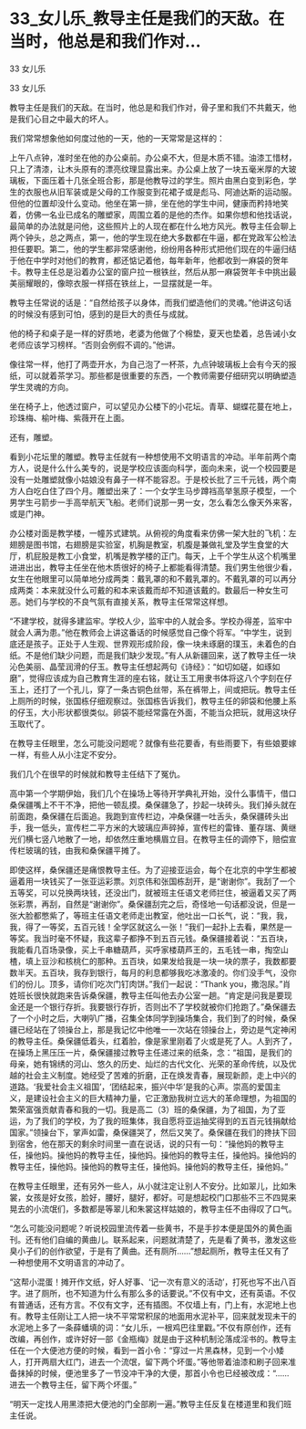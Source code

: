 # 33_女儿乐_教导主任是我们的天敌。在当时，他总是和我们作对...

33 女儿乐

33 女儿乐

教导主任是我们的天敌。在当时，他总是和我们作对，骨子里和我们不共戴天，他是我们心目之中最大的坏人。

我们常常想象他如何度过他的一天，他的一天常常是这样的：

上午八点钟，准时坐在他的办公桌前。办公桌不大，但是木质不错。油漆工惜材，只上了清漆，让木头原有的漂亮纹理显露出来。办公桌上放了一块五毫米厚的大玻璃板，下面压着十几张全班合影，那是他教导过的学生。照片由黑白变到彩色，学生的衣服也从旧军装或是父母的工作服变到花裙子或是彪马、阿迪达斯的运动服。但他的位置却没什么变动。他坐在第一排，坐在他的学生中间，健康而矜持地笑着，仿佛一名业已成名的雕塑家，周围立着的是他的杰作。如果你想和他找话说，最简单的办法就是问他，这些照片上的人现在都在什么地方风光。教导主任会聊上两个钟头，总之两点，第一，他的学生现在绝大多数都在牛逼，都在党政军公检法担任要职。第二，他的学生都非常感谢他，纷纷用各种形式把他们现在的牛逼归结于他在中学时对他们的教育，都还惦记着他，每年新年，他都收到一麻袋的贺年卡。教导主任总是沿着办公室的窗户拉一根铁丝，然后从那一麻袋贺年卡中挑出最美丽耀眼的，像晾衣服一样搭在铁丝上，一显摆就是一年。

教导主任常说的话是：“自然给孩子以身体，而我们塑造他们的灵魂。”他讲这句话的时候没有感到可怕，感到的是巨大的责任与成就。

他的椅子和桌子是一样的好质地，老婆为他做了个棉垫，夏天也垫着，总告诫小女老师应该学习榜样。“否则会例假不调的。”他讲。

像往常一样，他打了两壶开水，为自己泡了一杯茶，九点钟玻璃板上会有今天的报纸，可以就着茶学习。那些都是很重要的东西，一个教师需要仔细研究以明确塑造学生灵魂的方向。

坐在椅子上，他透过窗户，可以望见办公楼下的小花坛。青草、蝴蝶花蔓在地上，珍珠梅、榆叶梅、紫薇开在上面。

还有，雕塑。

看到小花坛里的雕塑。教导主任就有一种想使用不文明语言的冲动。半年前两个南方人，说是什么什么美专的，说是学校应该面向科学，面向未来，说一个校园要是没有一处雕塑就像小姑娘没有鼻子一样不能容忍。于是校长批了三千元钱，两个南方人白吃白住了四个月。雕塑出来了：一个女学生马步蹲裆高举氢原子模型，一个男学生弓箭步一手高举航天飞船。老师们说那一男一女，怎么看怎么像天外来客，或是门神。

办公楼对面是教学楼，一幢苏式建筑。从俯视的角度看来仿佛一架大肚的飞机：左翅膀是图书馆，右翅膀是实验室，机胸是教室，机腹是兼做礼堂及学生食堂的大厅，机屁股是教工小食堂，机嘴是教学楼的正门。每天，上千个学生从这个机嘴里进进出出，教导主任坐在他木质很好的椅子上都能看得清楚。我们男生他很少看，女生在他眼里可以简单地分成两类：戴乳罩的和不戴乳罩的。不戴乳罩的可以再分成两类：本来就没什么可戴的和本来该戴而却不知道该戴的。数最后一种女生可恶。她们与学校的不良气氛有直接关系，教导主任常常这样想。

“不建学校，就得多建监牢。学校人少，监牢中的人就会多。学校办得差，监牢中就会人满为患。”他在教师会上讲这番话的时候感觉自己像个将军。“中学生，说到底还是孩子。正处于人生观、世界观形成阶段，像一块未琢磨的璞玉，未着色的白纸。不是他们缺少问题，而是我们缺少发现。”有人从新疆回来，送了教导主任一块沁色美丽、晶莹润滑的仔玉。教导主任想起两句《诗经》：“如切如磋，如琢如磨”，觉得应该成为自己教育生涯的座右铭，就让玉工用隶书体将这八个字刻在仔玉上，还打了一个孔儿，穿了一条古铜色丝带，系在裤带上，间或把玩。教导主任上厕所的时候，张国栋仔细观察过。张国栋告诉我们，教导主任的卵袋和他腰上系的仔玉，大小形状都很类似。卵袋不能经常露在外面，不能当众把玩，就用这块仔玉取代了。

在教导主任眼里，怎么可能没问题呢？就像有些花要香，有些雨要下，有些娘要嫁一样，有些人从小注定不安分。

我们几个在很早的时候就和教导主任结下了冤仇。

高中第一个学期伊始，我们几个在操场上等待开学典礼开始，没什么事情干，借口桑保疆嘴上不干不净，把他一顿乱摸。桑保疆急了，抄起一块砖头。我们掉头就在前面跑，桑保疆在后面追。我跑到宣传栏边，冲桑保疆一吐舌头，桑保疆砖头出手，我一低头，宣传栏二平方米的大玻璃应声碎掉，宣传栏的雷锋、董存瑞、黄继光们横七竖八地散了一地，却依然庄重地横眉立目。在教导主任的调停下，赔偿宣传栏玻璃的钱，由我和桑保疆平摊了。

即使这样，桑保疆还是痛恨教导主任。为了迎接亚运会，每个在北京的中学生都被逼着用一块钱买了一张亚运彩票。刘京伟和张国栋刮开，是“谢谢你”。我刮了一个五等奖，可以兑换两块钱，还没出门，就被班主任语文老师拦住，被逼着又买了两张彩票，再刮，自然是“谢谢你”。桑保疆刮完之后，奇怪地一句话都没说，但是一张大脸都憋紫了，等班主任语文老师走出教室，他吐出一口长气，说：“我，我，我，得了一等奖，五百元钱！全学区就这么一张！”我们一起扑上去看，果然是一等奖。我当时毫不怀疑，我这辈子都挣不到五百元钱。桑保疆接着说：“五百块，我能看几百场录像，买上千串糖葫芦，买呼家楼葫芦王的，五毛钱一串，掏空山楂，填上豆沙和核桃仁的那种。五百块，如果发给我是一块一块的票子，我数都要数半天。五百块，我存到银行，每月的利息都够我吃冰激凌的。你们没手气，没你们的份儿。顶多，请你们吃次门钉肉饼。”我们一起说：“Thank you，撒泡尿。”肖姓班长很快就跑来告诉桑保疆，教导主任叫他去办公室一趟。“肯定是问我是要现金还是一个银行存折。我要银行存折，否则出不了学校就被你们抢跑了。”桑保疆去了一个小时之后，大喇叭广播，召集全体同学到操场集合，我们到了的时候，桑保疆已经站在了领操台上，那是我记忆中他唯一一次站在领操台上，旁边是气定神闲的教导主任。桑保疆低着头，红着脸，像是家里刚着了火或是死了人。人到齐了，在操场上黑压压一片，桑保疆接过教导主任递过来的纸条，念：“祖国，是我们的母亲，她有锦绣的河山、悠久的历史、灿烂的古代文化、光荣的革命传统，以及优越的社会主义制度。她经受了苦难的折磨，正在焕发青春，展现新颜，走上中兴的道路。‘我爱社会主义祖国’，‘团结起来，振兴中华’是我的心声。崇高的爱国主义，是建设社会主义的巨大精神力量，它正激励我树立远大的革命理想，为祖国的繁荣富强贡献青春和我的一切。我是高二（3）班的桑保疆，为了祖国，为了亚运，为了我们的学校，为了我的班集体，我自愿将亚运抽奖得到的五百元钱捐献给国家。”领操台下，掌声如雷，桑保疆哭了，然后又笑了。桑保疆在我们的搀扶下回到宿舍，他在那天的剩余时间里一直在说话，说的只有一句：“操他妈的教导主任，操他妈。操他妈的教导主任，操他妈。操他妈的教导主任，操他妈。操他妈的教导主任，操他妈。操他妈的教导主任，操他妈。操他妈的教导主任，操他妈。”

在教导主任眼里，还有另外一些人，从小就注定让别人不安分。比如翠儿，比如朱裳，女孩是好女孩，脸好，腰好，腿好，都好。可是想起校门口那些不三不四晃来晃去的小流氓们，多数都是等翠儿和朱裳这样姑娘的，教导主任不由得叹了口气。

“怎么可能没问题呢？听说校园里流传着一些黄书，不是手抄本便是国外的黄色画刊。还有他们自编的黄曲儿。联系起来，问题就清楚了，先是看了黄书，激发这些臭小子们的创作欲望，于是有了黄曲。还有厕所……”想起厕所，教导主任又有了一种想使用不文明语言的冲动了。

“这帮小混蛋！摊开作文纸，好人好事、‘记一次有意义的活动’，打死也写不出八百字。进了厕所，也不知道为什么有那么多的话要说。”不仅有中文，还有英语。不仅有普通话，还有方言。不仅有文字，还有插图。不仅墙上有，门上有，水泥地上也有。教导主任刚让工人把一块不平常常积尿的地面用水泥补平，回来就发现未干的水泥地上多了一条薛蟠填的词：“女儿乐，一根鸡巴往里戳。”不仅有原创作，还有改编，再创作，或许好好一部《金瓶梅》就是由于这种机制沦落成淫书的。教导主任在一个大便池方便的时候，看到一首小令：“穿过一片黑森林，见到一个小矮人，打开两扇大红门，进去一个流氓，留下两个坏蛋。”等他带着油漆和刷子回来准备抹掉的时候，便池里多了一节没冲干净的大便，那首小令也已经被改成：“……进去一个教导主任，留下两个坏蛋。”

“明天一定找人用黑漆把大便池的门全部刷一遍。”教导主任反复在楼道里和我们班主任说。